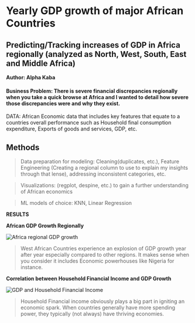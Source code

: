 # Yearly GDP growth of major African Countries 

## Predicting/Tracking increases of GDP in Africa regionally (analyzed as North, West, South, East and Middle Africa)

**Author: Alpha Kaba**

#### Business Problem: There is severe financial discrepancies regionally when you take a quick browse at Africa and I wanted to detail how severe those discrepancies were and why they exist.

DATA: African Economic data that includes key features that equate to a countries overall performance such as Household final consumption expenditure, Exports of goods and services, GDP, etc.

## Methods

> Data preparation for modeling: Cleaning(duplicates, etc.), Feature Engineering (Creating a regional column to use to explain my insights through that lense), addressing inconsistent categories, etc.

> Visualizations: (regplot, despine, etc.) to gain a further understanding of African economics

> ML models of choice: KNN, Linear Regression

**RESULTS**

**African GDP Growth Regionally**

![Africa regional GDP growth](https://user-images.githubusercontent.com/97268064/178423668-f24cdf0b-cc31-4cce-be7d-32c91d1f8f08.png)

>West African Countries experience an explosion of GDP growth year after year especially compared to other regions. It makes sense when you consider it includes Economic powerhouses like Nigeria for instance.


**Correlation between Household Financial Income and GDP Growth**

![GDP and Household Financial Income](https://user-images.githubusercontent.com/97268064/178424124-2464d8d5-783e-495f-9c08-d8c6edb40e4e.png)

>Household Financial income obviously plays a big part in igniting an economic spark. When countries generally have more spending power, they typically (not always) have thriving economies.
